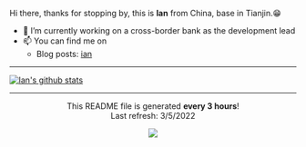 
<div class="Box-body px-5 pb-5">
  <article class="markdown-body entry-content container-lg" itemprop="text"><p>Hi there, thanks for stopping by, this is <strong>Ian</strong> from China, base in Tianjin.<g-emoji class="g-emoji" alias="grin" fallback-src="https://github.githubassets.com/images/icons/emoji/unicode/1f601.png">😁</g-emoji></p>
    <ul>
      <li><g-emoji class="g-emoji" alias="telescope" fallback-src="https://github.githubassets.com/images/icons/emoji/unicode/1f52d.png">🔭</g-emoji> I’m currently working on a cross-border bank as the development lead</li>
      <li><g-emoji class="g-emoji" alias="mailbox" fallback-src="https://github.githubassets.com/images/icons/emoji/unicode/1f4eb.png">📫</g-emoji> You can find me on
        <ul>
          <li>Blog posts: <a href="http://ianzhang.cn" rel="nofollow">ian</a></li>
        </ul>
      </li>
    </ul>
    <hr>
    <p><a target="_blank" rel="noopener noreferrer" href="https://camo.githubusercontent.com/99ef6057df5ca76be0c836077e408d7339fadd2a/68747470733a2f2f6769746875622d726561646d652d73746174732e76657263656c2e6170702f6170693f757365726e616d653d616c6161686f6e672673686f775f69636f6e733d74727565"><img src="https://camo.githubusercontent.com/99ef6057df5ca76be0c836077e408d7339fadd2a/68747470733a2f2f6769746875622d726561646d652d73746174732e76657263656c2e6170702f6170693f757365726e616d653d616c6161686f6e672673686f775f69636f6e733d74727565" alt="Ian's github stats" data-canonical-src="https://github-readme-stats.vercel.app/api?username=alaahong&amp;show_icons=true" style="max-width:100%;"></a></p>
  </article>
</div>

------------
<p align="center">This README file is generated <b>every 3 hours</b>!</br>Last refresh: 3&#x2F;5&#x2F;2022</p>
<p align="center"><img src="https://github.com/alaahong/alaahong/workflows/README%20build/badge.svg" /></p>
